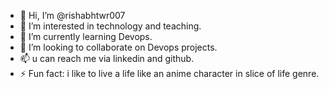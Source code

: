 - 👋 Hi, I’m @rishabhtwr007
- 👀 I’m interested in technology and teaching.
- 🌱 I’m currently learning Devops.
- 💞️ I’m looking to collaborate on Devops projects.
- 📫 u can reach me via linkedin and github.
- ⚡ Fun fact: i like to live a life like an anime character in slice of life genre.

<!---
rishabhtwr007/rishabhtwr007 is a ✨ special ✨ repository because its `README.md` (this file) appears on your GitHub profile.
You can click the Preview link to take a look at your changes.
--->

